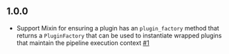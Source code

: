 ## 1.0.0
  - Support Mixin for ensuring a plugin has an `plugin_factory` method that returns a `PluginFactory` that can be used to instantiate wrapped plugins that maintain the pipeline execution context [#1](https://github.com/logstash-plugins/logstash-mixin-plugin_factory_support/pull/1)
